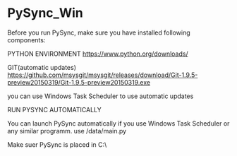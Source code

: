 # PySync_Win

Before you run PySync, make sure you have installed following components:

PYTHON ENVIRONMENT
https://www.python.org/downloads/


GIT(automatic updates)
https://github.com/msysgit/msysgit/releases/download/Git-1.9.5-preview20150319/Git-1.9.5-preview20150319.exe

you can use Windows Task Scheduler to use automatic updates

RUN PYSYNC AUTOMATICALLY

You can launch PySync automatically if you use Windows Task Scheduler or any similar programm.
use /data/main.py

Make suer PySync is placed in C:\\




